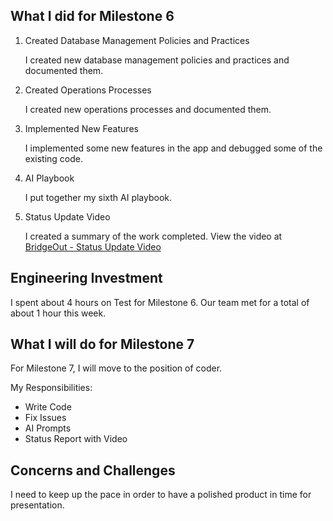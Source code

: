 ## What I did for Milestone 6

1. Created Database Management Policies and Practices

	I created new database management policies and practices and documented them.

2. Created Operations Processes

	I created new operations processes and documented them.

3. Implemented New Features

	I implemented some new features in the app and debugged some of the existing code.

3. AI Playbook

	I put together my sixth AI playbook.

4. Status Update Video
    
	I created a summary of the work completed. View the video at [BridgeOut - Status Update Video](https://drive.google.com/file/d/1erXjO27PRh3O1HtdkFWsokIsZ9id-fVH/view?usp=sharing)

## Engineering Investment

I spent about 4 hours on Test for Milestone 6.
Our team met for a total of about 1 hour this week.

## What I will do for Milestone 7

For Milestone 7, I will move to the position of coder.

My Responsibilities:
* Write Code
* Fix Issues
* AI Prompts
* Status Report with Video

## Concerns and Challenges

I need to keep up the pace in order to have a polished product in time for presentation.